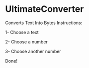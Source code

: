 # UltimateConverter
Converts Text Into Bytes
Instructions:
<p>1- Choose a text</p>
<p>2- Choose a number</p>
<p>3- Choose another number</p>
<p>Done!</p>
